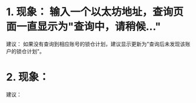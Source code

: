 # 1. 现象： 输入一个以太坊地址，查询页面一直显示为"查询中，请稍候..."
建议： 如果没有查询到相应账号的锁仓计划，建议显示更新为"查询后未发现该账户的锁仓计划"。

# 2. 现象：
建议：
